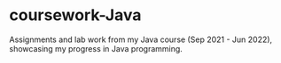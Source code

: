 # coursework-Java
Assignments and lab work from my Java course (Sep 2021 - Jun 2022), showcasing my progress in Java programming.
